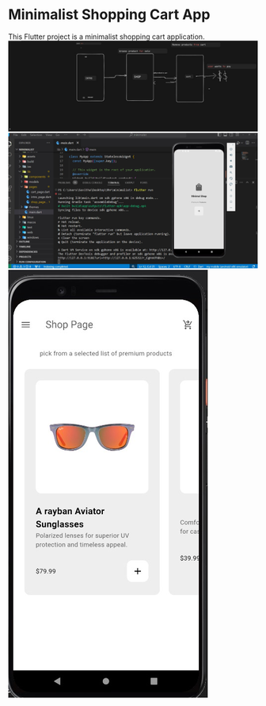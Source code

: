 # Minimalist Shopping Cart App

This Flutter project is a minimalist shopping cart application.
![ui design](UI.jpeg)
![Shopping Cart Screenshot](home.jpg)
![Shopping Cart Screenshot](shop.jpg)
